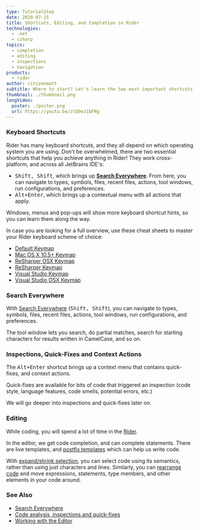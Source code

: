 ```yaml
---
type: TutorialStep
date: 2020-07-15
title: Shortcuts, Editing, and Completion in Rider
technologies:
  - .net
  - csharp
topics:
  - completion
  - editing
  - inspections
  - navigation
products:
  - rider
author: citizenmatt
subtitle: Where to start? Let's learn the two most important shortcuts, editing, and code completion.
thumbnail: ./thumbnail.png
longVideo:
  poster: ./poster.png
  url: https://youtu.be/ztQ9ez1bFNg
---
```


### Keyboard Shortcuts

Rider has many keyboard shortcuts, and they all depend on which operating system you are using. Don't be overwhelmed, there are two essential shortcuts that help you achieve anything in Rider! They work cross-platform, and across all JetBrains IDE's:

* <kbd>Shift, Shift</kbd>, which brings up <b><a href="https://www.jetbrains.com/help/rider/Searching_Everywhere.html">Search Everywhere</a></b>. From here, you can navigate to types, symbols, files, recent files, actions, tool windows, run configurations, and preferences.
* <kbd>Alt+Enter</kbd>, which brings up a contextual menu with all actions that apply.

Windows, menus and pop-ups will show more keyboard shortcut hints, so you can learn them along the way.

In case you are looking for a full overview, use these cheat sheets to master your Rider keyboard scheme of choice:

-   [Default Keymap](https://resources.jetbrains.com/storage/products/rider/docs/Rider_default_win_shortcuts.pdf)
-   [Mac OS X 10.5+ Keymap](https://resources.jetbrains.com/storage/products/rider/docs/Rider_macosx_shortcuts.pdf)
-   [ReSharper OSX Keymap](https://resources.jetbrains.com/storage/products/rider/docs/Rider_ReSharper_mac_shortcuts.pdf)
-   [ReSharper Keymap](https://resources.jetbrains.com/storage/products/rider/docs/Rider_ReSharper_win_shortcuts.pdf)
-   [Visual Studio Keymap](https://resources.jetbrains.com/storage/products/rider/docs/Rider_VS_win_shortcuts.pdf)
-   [Visual Studio OSX Keymap](https://resources.jetbrains.com/storage/products/rider/docs/Rider_VS_mac_shortcuts.pdf)

### Search Everywhere

With [Search Everywhere](https://www.jetbrains.com/help/rider/Searching_Everywhere.html) (<kbd>Shift, Shift</kbd>), you can navigate to types, symbols, files, recent files, actions, tool windows, run configurations, and preferences.

The tool window lets you search, do partial matches, search for starting characters for results written in CamelCase, and so on.

### Inspections, Quick-Fixes and Context Actions

The <kbd>Alt+Enter</kbd> shortcut brings up a context menu that contains quick-fixes, and context actions.

Quick-fixes are available for bits of code that triggered an inspection (code style, language features, code smells, potential errors, etc.)

We will go deeper into inspections and quick-fixes later on.

### Editing

While coding, you will spend a lot of time in the [Rider](https://www.jetbrains.com/help/rider/Working_in_the_Editor.html).

In the editor, we get code completion, and can complete statements. There are live templates, and [postfix templates](https://www.jetbrains.com/help/rider/Postfix_Templates.html#list) which can help us write code.

With [expand/shrink selection](https://www.jetbrains.com/help/rider/Selecting_Text_in_the_Editor.html), you can select code using its semantics, rather than using just characters and lines. Similarly, you can [rearrange code](https://www.jetbrains.com/help/rider/Coding_Assistance__Moving_Code_Elements.html) and move expressions, statements, type members, and other elements in your code around.

### See Also

- [Search Everywhere](https://www.jetbrains.com/help/rider/Searching_Everywhere.html)
- [Code analysis, inspections and quick-fixes](https://blog.jetbrains.com/dotnet/2018/05/17/introduction-code-analysis-rider/)
- [Working with the Editor](https://www.jetbrains.com/help/rider/Working_in_the_Editor.html)